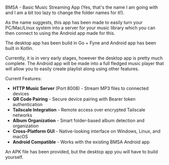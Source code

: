 BMSA - Basic Music Streaming App (Yes, that's the name I am going with and I am a bit too lazy to change the folder names for it!).

As the name suggests, this app has been made to easily turn your PC/Mac/Linux system into a server for your music library which you can then connect to using the Android app made for this.

The desktop app has been build in Go + Fyne and Android app has been built in Kotlin.

Currently, it is in very early stages, however the desktop app is pretty much complete. The Android app will be made into a full fledged music player that will allow you to easily create playlist along using other features. 

Current Features:

- **HTTP Music Server** (Port 8008) - Stream MP3 files to connected devices
- **QR Code Pairing** - Secure device pairing with Bearer token authentication
- **Tailscale Integration** - Remote access over encrypted Tailscale networks
- **Album Organization** - Smart folder-based album detection and organization
- **Cross-Platform GUI** - Native-looking interface on Windows, Linux, and macOS
- **Android Compatible** - Works with the existing BMSA Android app


An APK file has been provided, but the desktop app you will have to build yourself. 

